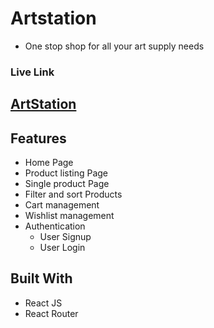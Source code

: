 # Artstation

- One stop shop for all your art supply needs

### Live Link

## [ArtStation](https://art-station-for-you.vercel.app/)

## Features

- Home Page
- Product listing Page
- Single product Page
- Filter and sort Products
- Cart management
- Wishlist management
- Authentication
  - User Signup
  - User Login

## Built With

- React JS
- React Router
